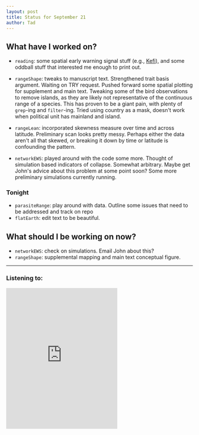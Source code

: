 ```yaml
---
layout: post
title: Status for September 21
author: Tad
---
```


## What have I worked on?

* `reading`: some spatial early warning signal stuff (e.g., [Kefi](http://journals.plos.org/plosone/article?id=10.1371/journal.pone.0092097)), and some oddball stuff that interested me enough to print out.

* `rangeShape`: tweaks to manuscript text. Strengthened trait basis argument. Waiting on TRY request. Pushed forward some spatial plotting for supplement and main text. Tweaking some of the bird observations to remove islands, as they are likely not representative of the continuous range of a species. This has proven to be a giant pain, with plenty of `grep`-ing and `filter`-ing. Tried using country as a mask, doesn't work when political unit has mainland and island.

* `rangeLean`: incorporated skewness measure over time and across latitude. Preliminary scan looks pretty messy. Perhaps either the data aren't all that skewed, or breaking it down by time or latitude is confounding the pattern.

* `networkEWS`: played around with the code some more. Thought of simulation based indicators of collapse. Somewhat arbitrary. Maybe get John's advice about this problem at some point soon? Some more preliminary simulations currently running.


### Tonight

* `parasiteRange`: play around with data. Outline some issues that need to be addressed and track on repo
* `flatEarth`: edit text to be beautiful.


## What should I be working on now?

* `networkEWS`: check on simulations. Email John about this?
* `rangeShape`: supplemental mapping and main text conceptual figure.




---

### Listening to:
 <iframe src="https://embed.spotify.com/?uri=spotify%3Atrack%3A3zt7GnB1OEX4LCSYd5WfV3" width="300" height="380" frameborder="0" allowtransparency="true"></iframe>
 <i class='fa fa-code' style='color:pink'></i>
